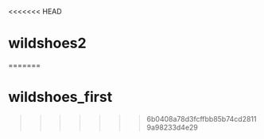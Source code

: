 <<<<<<< HEAD
# wildshoes2
=======
# wildshoes_first
>>>>>>> 6b0408a78d3fcffbb85b74cd28119a98233d4e29
